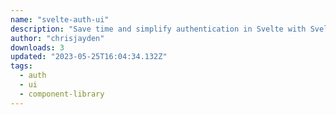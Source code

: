 ```yaml
---
name: "svelte-auth-ui"
description: "Save time and simplify authentication in Svelte with Svelte Auth UI"
author: "chrisjayden"
downloads: 3
updated: "2023-05-25T16:04:34.132Z"
tags: 
  - auth
  - ui
  - component-library
---
```

